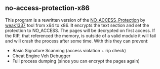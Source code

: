 ## no-access-protection-x86
This program is a rewritten version of the [NO_ACCESS_Protection](https://github.com/weak1337/NO_ACCESS_Protection) by [weak1337](https://github.com/weak1337) tool from x64 to x86. It encrypts the text section and set the protection to NO_ACCESS. The pages will be decrypted on first access. If the RIP, that referenced the memory, is outside of a valid module it will fail and will crash the process after some time. With this they can prevent:
* Basic Signature Scanning (access violation + rip check)
* Cheat Engine Veh Debugger
* Full process dumping (since you can encrypt the pages again)
